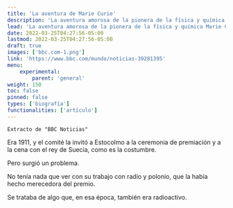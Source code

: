 ```yaml
---
title: 'La aventura de Marie Curie'
description: 'La aventura amorosa de la pionera de la física y química Marie Curie que escandalizó al comité del Nobel'
lead: 'La aventura amorosa de la pionera de la física y química Marie Curie que escandalizó al comité del Nobel'
date: 2022-03-25T04:27:56-05:00
lastmod: 2022-03-25T04:27:56-05:00
draft: true
images: ['bbc.com-1.png']
link: 'https://www.bbc.com/mundo/noticias-39281395'
menu:
    experimental:
        parent: 'general'
weight: 150
toc: false
pinned: false
types: ['biografía']
functionalities: ['artículo']
---
```


```text
Extracto de "BBC Noticias"
```

Era 1911, y el comité la invitó a Estocolmo a la ceremonia de premiación y a la cena con el rey de Suecia, como es la costumbre.

Pero surgió un problema.

No tenía nada que ver con su trabajo con radio y polonio, que la había hecho merecedora del premio.

Se trataba de algo que, en esa época, también era radioactivo.
